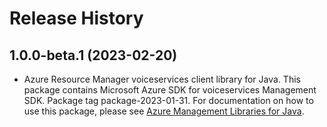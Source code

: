 # Release History

## 1.0.0-beta.1 (2023-02-20)

- Azure Resource Manager voiceservices client library for Java. This package contains Microsoft Azure SDK for voiceservices Management SDK.  Package tag package-2023-01-31. For documentation on how to use this package, please see [Azure Management Libraries for Java](https://aka.ms/azsdk/java/mgmt).
